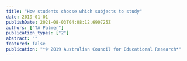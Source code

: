 ```yaml
---
title: "How students choose which subjects to study"
date: 2019-01-01
publishDate: 2021-08-03T04:08:12.690725Z
authors: ["TA Palmer"]
publication_types: ["2"]
abstract: ""
featured: false
publication: "*© 2019 Australian Council for Educational Research*"
---
```


